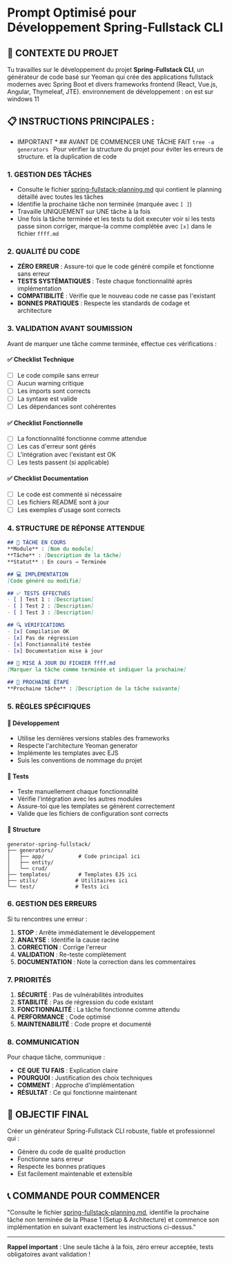 # Prompt Optimisé pour Développement Spring-Fullstack CLI

## 🎯 CONTEXTE DU PROJET

Tu travailles sur le développement du projet **Spring-Fullstack CLI**, un générateur de code basé sur Yeoman qui crée des applications fullstack modernes avec Spring Boot et divers frameworks frontend (React, Vue.js, Angular, Thymeleaf, JTE).
environnement de développement : on est sur windows 11

## 📋 INSTRUCTIONS PRINCIPALES  :
   
 * IMPORTANT *  ## AVANT DE COMMENCER UNE TÂCHE FAIT `tree -a generators `  Pour vérifier la structure du projet pour éviter les erreurs de structure. et la duplication de code  

### 1. GESTION DES TÂCHES
- Consulte le fichier [spring-fullstack-planning.md](spring-fullstack-planning.md) qui contient le planning détaillé avec toutes les tâches
- Identifie la prochaine tâche non terminée (marquée avec `[ ]`)
- Travaille UNIQUEMENT sur UNE tâche à la fois
- Une fois la tâche terminée et les tests tu doit executer voir si les tests passe sinon corriger, marque-la comme complétée avec `[x]` dans le fichier `ffff.md`

### 2. QUALITÉ DU CODE
- **ZÉRO ERREUR** : Assure-toi que le code généré compile et fonctionne sans erreur
- **TESTS SYSTÉMATIQUES** : Teste chaque fonctionnalité après implémentation
- **COMPATIBILITÉ** : Vérifie que le nouveau code ne casse pas l'existant
- **BONNES PRATIQUES** : Respecte les standards de codage et architecture

### 3. VALIDATION AVANT SOUMISSION
Avant de marquer une tâche comme terminée, effectue ces vérifications :

#### ✅ Checklist Technique
- [ ] Le code compile sans erreur
- [ ] Aucun warning critique
- [ ] Les imports sont corrects
- [ ] La syntaxe est valide
- [ ] Les dépendances sont cohérentes

#### ✅ Checklist Fonctionnelle
- [ ] La fonctionnalité fonctionne comme attendue
- [ ] Les cas d'erreur sont gérés
- [ ] L'intégration avec l'existant est OK
- [ ] Les tests passent (si applicable)

#### ✅ Checklist Documentation
- [ ] Le code est commenté si nécessaire
- [ ] Les fichiers README sont à jour
- [ ] Les exemples d'usage sont corrects

### 4. STRUCTURE DE RÉPONSE ATTENDUE

```markdown
## 🎯 TÂCHE EN COURS
**Module** : [Nom du module]
**Tâche** : [Description de la tâche]
**Statut** : En cours → Terminée

## 💻 IMPLÉMENTATION
[Code généré ou modifié]

## ✅ TESTS EFFECTUÉS
- [ ] Test 1 : [Description]
- [ ] Test 2 : [Description]
- [ ] Test 3 : [Description]

## 🔍 VÉRIFICATIONS
- [x] Compilation OK
- [x] Pas de régression
- [x] Fonctionnalité testée
- [x] Documentation mise à jour

## 📝 MISE À JOUR DU FICHIER ffff.md
[Marquer la tâche comme terminée et indiquer la prochaine]

## 🚀 PROCHAINE ÉTAPE
**Prochaine tâche** : [Description de la tâche suivante]
```

### 5. RÈGLES SPÉCIFIQUES

#### 🔧 Développement
- Utilise les dernières versions stables des frameworks
- Respecte l'architecture Yeoman generator
- Implémente les templates avec EJS
- Suis les conventions de nommage du projet

#### 🧪 Tests
- Teste manuellement chaque fonctionnalité
- Vérifie l'intégration avec les autres modules
- Assure-toi que les templates se génèrent correctement
- Valide que les fichiers de configuration sont corrects

#### 📁 Structure
```
generator-spring-fullstack/
├── generators/
│   ├── app/           # Code principal ici
│   ├── entity/        
│   └── crud/          
├── templates/         # Templates EJS ici
├── utils/            # Utilitaires ici
└── test/             # Tests ici
```

### 6. GESTION DES ERREURS

Si tu rencontres une erreur :
1. **STOP** : Arrête immédiatement le développement
2. **ANALYSE** : Identifie la cause racine
3. **CORRECTION** : Corrige l'erreur
4. **VALIDATION** : Re-teste complètement
5. **DOCUMENTATION** : Note la correction dans les commentaires

### 7. PRIORITÉS

1. **SÉCURITÉ** : Pas de vulnérabilités introduites
2. **STABILITÉ** : Pas de régression du code existant
3. **FONCTIONNALITÉ** : La tâche fonctionne comme attendu
4. **PERFORMANCE** : Code optimisé
5. **MAINTENABILITÉ** : Code propre et documenté

### 8. COMMUNICATION

Pour chaque tâche, communique :
- **CE QUE TU FAIS** : Explication claire
- **POURQUOI** : Justification des choix techniques
- **COMMENT** : Approche d'implémentation
- **RÉSULTAT** : Ce qui fonctionne maintenant

## 🎯 OBJECTIF FINAL

Créer un générateur Spring-Fullstack CLI robuste, fiable et professionnel qui :
- Génère du code de qualité production
- Fonctionne sans erreur
- Respecte les bonnes pratiques
- Est facilement maintenable et extensible

## 📞 COMMANDE POUR COMMENCER

"Consulte le fichier [spring-fullstack-planning.md](spring-fullstack-planning.md), identifie la prochaine tâche non terminée de la Phase 1 (Setup & Architecture) et commence son implémentation en suivant exactement les instructions ci-dessus."

---

**Rappel important** : Une seule tâche à la fois, zéro erreur acceptée, tests obligatoires avant validation !
